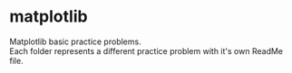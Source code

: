 # matplotlib  
Matplotlib basic practice problems.  
Each folder represents a different practice problem with it's own ReadMe file.  

